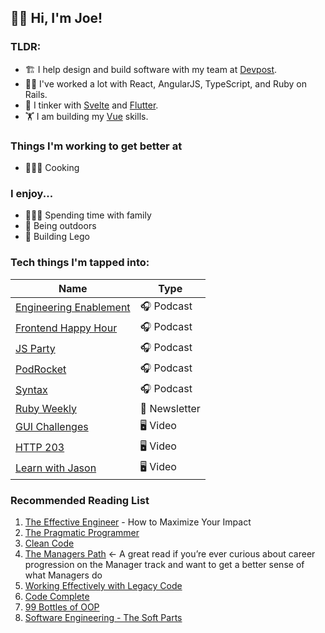 ## 👋🏻 Hi, I'm Joe!

### TLDR:

- 🏗️ I help design and build software with my team at [Devpost](https://devpost.com/).
- 💪🏻 I've worked a lot with React, AngularJS, TypeScript, and Ruby on Rails.
- 🧪 I tinker with [Svelte](https://svelte.dev/) and [Flutter](https://flutter.dev/).
- 🏋️ I am building my [Vue](https://vuejs.org/) skills.

### Things I'm working to get better at
- 👨🏻‍🍳 Cooking

### I enjoy...
- 👨‍👩‍👦 Spending time with family
- 🌳 Being outdoors
- 🧱 Building Lego

### Tech things I'm tapped into:
| Name | Type |
|----------|----------|
| [Engineering Enablement](https://getdx.com/engineering-enablement-podcast) | 🎧 Podcast |
| [Frontend Happy Hour](https://www.frontendhappyhour.com/)  | 🎧 Podcast  |
| [JS Party](https://changelog.com/jsparty)  | 🎧 Podcast  |
| [PodRocket](https://podrocket.logrocket.com/) | 🎧 Podcast |
| [Syntax](https://syntax.fm/)  | 🎧 Podcast  |
| [Ruby Weekly](https://rubyweekly.com/) | 📰 Newsletter |
| [GUI Challenges](https://www.youtube.com/playlist?list=PLNYkxOF6rcIAaV1wwI9540OC_3XoIzMjQ) | 🖥️ Video |
| [HTTP 203](https://www.youtube.com/playlist?list=PLNYkxOF6rcIAKIQFsNbV0JDws_G_bnNo9) | 🖥️ Video |
| [Learn with Jason](https://www.learnwithjason.dev/) | 🖥️ Video |

### Recommended Reading List

1. [The Effective Engineer](https://www.effectiveengineer.com/book) - How to Maximize Your Impact
2. [The Pragmatic Programmer](https://pragprog.com/titles/tpp20/the-pragmatic-programmer-20th-anniversary-edition/)
3. [Clean Code](http://goodreads.com/book/show/3735293-clean-code)
4. [The Managers Path](https://www.oreilly.com/library/view/the-managers-path/9781491973882/) <- A great read if you’re ever curious about career progression on the Manager track and want to get a better sense of what Managers do
5. [Working Effectively with Legacy Code](https://www.oreilly.com/library/view/working-effectively-with/0131177052/)
6. [Code Complete](https://www.goodreads.com/book/show/4845.Code_Complete)
7. [99 Bottles of OOP](https://sandimetz.com/99bottles)
8. [Software Engineering - The Soft Parts](https://addyosmani.com/blog/software-engineering-soft-parts/)
